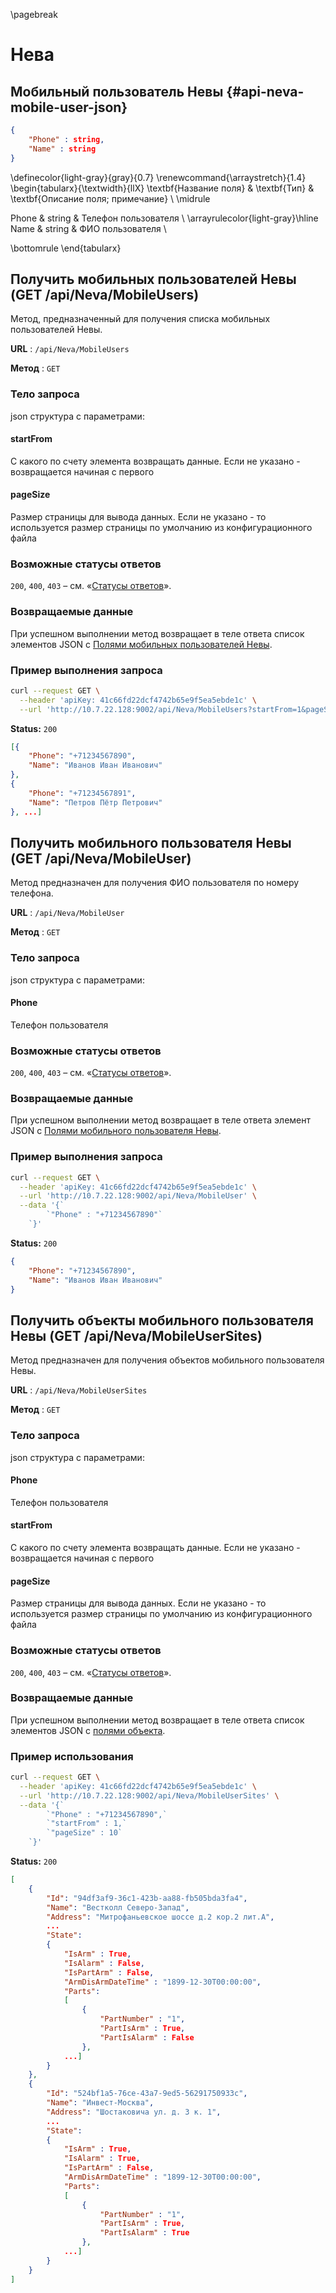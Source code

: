 \pagebreak

# Нева

## Мобильный пользователь Невы {#api-neva-mobile-user-json}

```json
{
    "Phone" : string,
    "Name" : string
}

```
\definecolor{light-gray}{gray}{0.7}
\renewcommand{\arraystretch}{1.4}
\begin{tabularx}{\textwidth}{llX}
\textbf{Название поля} & \textbf{Тип} & \textbf{Описание поля; примечание} \\ \midrule

Phone & string & Телефон пользователя \\ \arrayrulecolor{light-gray}\hline
Name & string & ФИО пользователя \\

\bottomrule
\end{tabularx}

## Получить мобильных пользователей Невы (GET /api/Neva/MobileUsers)

Метод, предназначенный для получения списка мобильных пользователей Невы.

**URL** : `/api/Neva/MobileUsers`

**Метод** : `GET`

### Тело запроса

json структура с параметрами:

#### startFrom

С какого по счету элемента возвращать данные. Если не указано - возвращается начиная с первого

#### pageSize

Размер страницы для вывода данных. Если не указано - то используется размер страницы по умолчанию из конфигурационного файла

### Возможные статусы ответов

`200`, `400`, `403` – cм. «[Статусы ответов](#api-status-codes)».

### Возвращаемые данные

При успешном выполнении метод возвращает в теле ответа список элементов JSON с [Полями мобильных пользователей Невы](#api-neva-mobile-user-json).

### Пример выполнения запроса

```bash
curl --request GET \
  --header 'apiKey: 41c66fd22dcf4742b65e9f5ea5ebde1c' \
  --url 'http://10.7.22.128:9002/api/Neva/MobileUsers?startFrom=1&pageSize=10'
```

**Status:** `200`

```json
[{
	"Phone": "+71234567890",
	"Name": "Иванов Иван Иванович"
},
{
	"Phone": "+71234567891",
	"Name": "Петров Пётр Петрович"
}, ...]
```

## Получить мобильного пользователя Невы (GET /api/Neva/MobileUser)

Метод предназначен для получения ФИО пользователя по номеру телефона.

**URL** : `/api/Neva/MobileUser`

**Метод** : `GET`

### Тело запроса

json структура с параметрами:

#### Phone

Телефон пользователя

### Возможные статусы ответов

`200`, `400`, `403` – cм. «[Статусы ответов](#api-status-codes)».

### Возвращаемые данные

При успешном выполнении метод возвращает в теле ответа элемент JSON с [Полями мобильного пользователя Невы](#api-neva-mobile-user-json).

### Пример выполнения запроса

```bash
curl --request GET \
  --header 'apiKey: 41c66fd22dcf4742b65e9f5ea5ebde1c' \
  --url 'http://10.7.22.128:9002/api/Neva/MobileUser' \
  --data '{`
        `"Phone" : "+71234567890"`
    `}'
```

**Status:** `200`

```json
{
	"Phone": "+71234567890",
	"Name": "Иванов Иван Иванович"
}
```

## Получить объекты мобильного пользователя Невы (GET /api/Neva/MobileUserSites)

Метод предназначен для получения объектов мобильного пользователя Невы.

**URL** : `/api/Neva/MobileUserSites`

**Метод** : `GET`

### Тело запроса

json структура с параметрами:

#### Phone

Телефон пользователя

#### startFrom

С какого по счету элемента возвращать данные. Если не указано - возвращается начиная с первого

#### pageSize

Размер страницы для вывода данных. Если не указано - то используется размер страницы по умолчанию из конфигурационного файла

### Возможные статусы ответов

`200`, `400`, `403` – cм. «[Статусы ответов](#api-status-codes)».

### Возвращаемые данные

При успешном выполнении метод возвращает в теле ответа список элементов JSON с [полями объекта](#api-site-json).

### Пример использования

```bash
curl --request GET \
  --header 'apiKey: 41c66fd22dcf4742b65e9f5ea5ebde1c' \
  --url 'http://10.7.22.128:9002/api/Neva/MobileUserSites' \
  --data '{`
        `"Phone" : "+71234567890",`
		`"startFrom" : 1,`
		`"pageSize" : 10`
    `}'
```

**Status:** `200`

```json
[
    {
        "Id": "94df3af9-36c1-423b-aa88-fb505bda3fa4",
        "Name": "Вестколл Северо-Запад",
        "Address": "Митрофаньевское шоссе д.2 кор.2 лит.А",
		...
		"State":
		{
			"IsArm" : True,
			"IsAlarm" : False,
			"IsPartArm" : False,
			"ArmDisArmDateTime" : "1899-12-30T00:00:00",
			"Parts":
			[
				{
					"PartNumber" : "1",
					"PartIsArm" : True,
					"PartIsAlarm" : False
				},
			...]
		}
    },
    {
        "Id": "524bf1a5-76ce-43a7-9ed5-56291750933c",
        "Name": "Инвест-Москва",
        "Address": "Шостаковича ул. д. 3 к. 1",
		...
		"State":
		{
			"IsArm" : True,
			"IsAlarm" : True,
			"IsPartArm" : False,
			"ArmDisArmDateTime" : "1899-12-30T00:00:00",
			"Parts":
			[
				{
					"PartNumber" : "1",
					"PartIsArm" : True,
					"PartIsAlarm" : True
				},
			...]
		}
    }
]
```